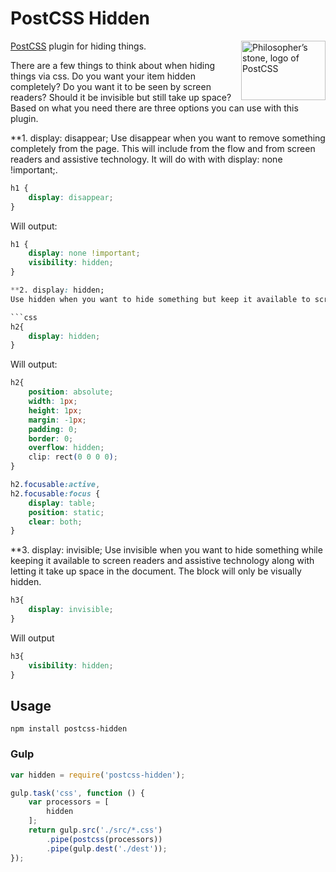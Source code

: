 [PostCSS]:                 https://github.com/postcss/postcss

# PostCSS Hidden

<img align="right" width="135" height="95"
     title="Philosopher’s stone, logo of PostCSS"
     src="http://postcss.github.io/postcss/logo-leftp.png">

[PostCSS] plugin for hiding things.

There are a few things to think about when hiding things via css. Do you want your item hidden completely? Do you want it to be seen by screen readers? Should it be invisible but still take up space? Based on what you need there are three options you can use with this plugin.

**1. display: disappear;
Use disappear when you want to remove something completely from the page. This will include from the flow and from screen readers and assistive technology. It will do with with display: none !important;.

```css
h1 {
    display: disappear;
}
```

Will output:

```css
h1 {
    display: none !important;
    visibility: hidden;
}

**2. display: hidden;
Use hidden when you want to hide something but keep it available to screen readers and assistive technology. It will not however use up space in the document flow.

```css
h2{
    display: hidden;
}
```

Will output:

```css
h2{
    position: absolute;
    width: 1px;
    height: 1px;
    margin: -1px;
    padding: 0;
    border: 0;
    overflow: hidden;
    clip: rect(0 0 0 0);
}

h2.focusable:active,
h2.focusable:focus {
    display: table;
    position: static;
    clear: both;
}
```

**3. display: invisible;
Use invisible when you want to hide something while keeping it available to screen readers and assistive technology along with letting it take up space in the document. The block will only be visually hidden.

```css
h3{
    display: invisible;
}
```

Will output

```css
h3{
    visibility: hidden;
}
```

## Usage

```
npm install postcss-hidden
```

### Gulp
```js
var hidden = require('postcss-hidden');

gulp.task('css', function () {
    var processors = [
        hidden
    ];
    return gulp.src('./src/*.css')
        .pipe(postcss(processors))
        .pipe(gulp.dest('./dest'));
});
```